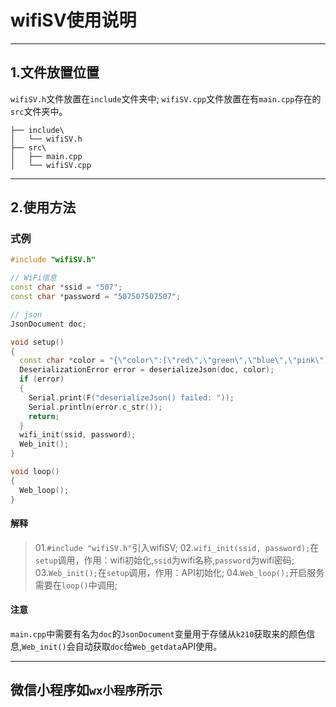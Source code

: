 #  wifiSV使用说明

---

## 1.文件放置位置
`wifiSV.h`文件放置在`include`文件夹中;
`wifiSV.cpp`文件放置在有`main.cpp`存在的`src`文件夹中。
```plaintext
├── include\
│   └── wifiSV.h
├── src\
│   ├── main.cpp
│   └── wifiSV.cpp
```

---

## 2.使用方法

### 式例
```cpp
#include "wifiSV.h"

// WiFi信息
const char *ssid = "507";
const char *password = "507507507507";

// json
JsonDocument doc;

void setup()
{
  const char *color = "{\"color\":[\"red\",\"green\",\"blue\",\"pink\"]}";
  DeserializationError error = deserializeJson(doc, color);
  if (error)
  {
    Serial.print(F("deserializeJson() failed: "));
    Serial.println(error.c_str());
    return;
  }
  wifi_init(ssid, password);
  Web_init();
}

void loop()
{
  Web_loop();
}
```
#### 解释
> 01.`#include "wifiSV.h"`引入wifiSV;
> 02.`wifi_init(ssid, password);`在`setup`调用，作用：wifi初始化,`ssid`为wifi名称,`password`为wifi密码;
> 03.`Web_init();`在`setup`调用，作用：API初始化;
> 04.`Web_loop();`开启服务需要在`loop()`中调用;

#### 注意
`main.cpp`中需要有名为`doc`的`JsonDocument`变量用于存储从`k210`获取来的颜色信息,`Web_init()`会自动获取`doc`给`Web_getdata`API使用。

---
## 微信小程序如`wx小程序`所示
